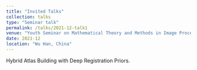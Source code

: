 ```yaml
---
title: "Invited Talks"
collection: talks
type: "Seminar talk"
permalink: /talks/2021-12-talk1
venue: "Youth Seminar on Mathematical Theory and Methods in Image Processing"
date: 2021-12
location: "Wu Han, China"
---
```


Hybrid Atlas Building with Deep Registration Priors.
